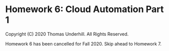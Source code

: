 # Homework 6: Cloud Automation Part 1
Copyright (C) 2020 Thomas Underhill.  All Rights Reserved.

Homework 6 has been cancelled for Fall 2020.  Skip ahead to Homework 7. 
